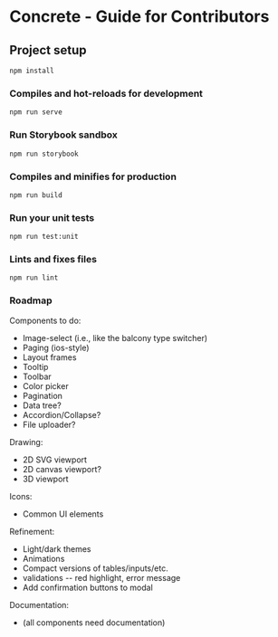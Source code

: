 # Concrete - Guide for Contributors

## Project setup
```
npm install
```

### Compiles and hot-reloads for development
```
npm run serve
```

### Run Storybook sandbox
```
npm run storybook
```

### Compiles and minifies for production
```
npm run build
```

### Run your unit tests
```
npm run test:unit
```

### Lints and fixes files
```
npm run lint
```

### Roadmap

Components to do:
  * Image-select (i.e., like the balcony type switcher)
  * Paging (ios-style)
  * Layout frames
  * Tooltip
  * Toolbar
  * Color picker
  * Pagination
  * Data tree?
  * Accordion/Collapse?
  * File uploader?

Drawing:
  * 2D SVG viewport
  * 2D canvas viewport?
  * 3D viewport

Icons:
  * Common UI elements

Refinement:
  * Light/dark themes
  * Animations
  * Compact versions of tables/inputs/etc.
  * validations -- red highlight, error message
  * Add confirmation buttons to modal

Documentation:
  * (all components need documentation)
